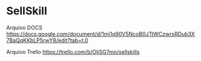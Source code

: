 # SellSkill

Arquivo DOCS
https://docs.google.com/document/d/1mi1q90V5NcoB0JTtWCzwrsRDub3X7BaQqKKbLP5rwY8/edit?tab=t.0

Arquivo Trello
https://trello.com/b/OljSG7mo/sellskills